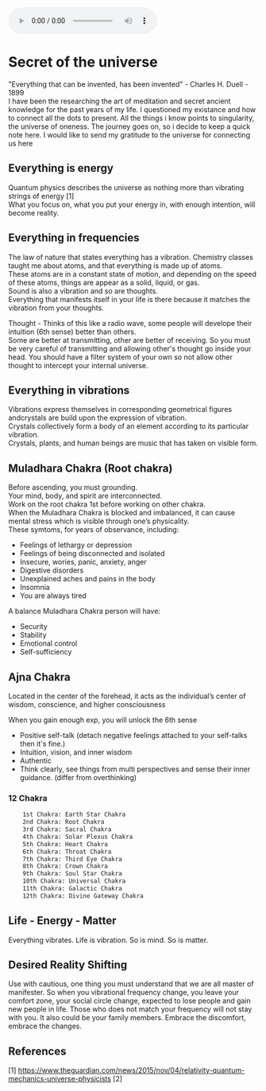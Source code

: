 <audio controls  loop autoplay>
  <source type="audio/mp3" src="https://www.youtube.com/watch?v=EBSegrHpreY"></source>
</audio>

# Secret of the universe
"Everything that can be invented, has been invented" - Charles H. Duell - 1899 <br>
I have been the researching the art of meditation and secret ancient knowledge for the past years of my life. I questioned my existance and how to connect  all the dots to present. All the things i know points to singularity, the universe of oneness. The journey goes on, so i decide to keep a quick note here. I would like to send my gratitude to the universe for connecting us here  <br>

## Everything is energy
Quantum physics describes the universe as nothing more than vibrating strings of energy [1] <br>
What you focus on, what you put your energy in, with enough intention, will become reality.

## Everything in frequencies

The law of nature that states everything has a vibration. Chemistry classes taught me about atoms, and that everything is made up of atoms. <br>
These atoms are in a constant state of motion, and depending on the speed of these atoms, things are appear as a solid, liquid, or gas. <br>
Sound is also a vibration and so are thoughts. <br>
Everything that manifests itself in your life is there because it matches the vibration from your thoughts. <br>

Thought - Thinks of this like a radio wave, some people will develope their intuition (6th sense) better than others. <br>
Some are better at transmitting, other are better of receiving. So you must be very careful of transmitting and allowing other's thought go inside your head.
You should have a filter system of your own so not allow other thought to intercept your internal universe. <br>

## Everything in vibrations

Vibrations express themselves in corresponding geometrical figures andcrystals are build upon the expression of vibration.  <br>
Crystals collectively form a body of an element according to its particular vibration.  <br>
Crystals, plants, and human beings are music that has taken on visible form.  <br>

## Muladhara Chakra (Root chakra)
Before ascending, you must grounding.  <br>
Your mind, body, and spirit are interconnected. <br>
Work on the root chakra 1st before working on other chakra.  <br>
When the Muladhara Chakra is blocked and imbalanced, it can cause mental stress which is visible through one’s physicality.  <br>
These symtoms, for years of observance, including:  <br>
* Feelings of lethargy or depression
* Feelings of being disconnected and isolated
* Insecure, wories, panic, anxiety, anger 
* Digestive disorders
* Unexplained aches and pains in the body
* Insomnia
* You are always tired

A balance Muladhara Chakra person will have:
* Security
* Stability
* Emotional control
* Self-sufficiency

## Ajna Chakra
Located in the center of the forehead, it acts as the individual’s center of wisdom, conscience, and higher consciousness<br>

When you gain enough exp, you will unlock the 6th sense
* Positive self-talk (detach negative feelings attached to your self-talks then it's fine.)
* Intuition, vision, and inner wisdom
* Authentic
* Think clearly, see things from multi perspectives and sense their inner guidance. (differ from overthinking)

### 12 Chakra
```bash
    1st Chakra: Earth Star Chakra
    2nd Chakra: Root Chakra 
    3rd Chakra: Sacral Chakra 
    4th Chakra: Solar Plexus Chakra
    5th Chakra: Heart Chakra
    6th Chakra: Throat Chakra
    7th Chakra: Third Eye Chakra
    8th Chakra: Crown Chakra
    9th Chakra: Soul Star Chakra
    10th Chakra: Universal Chakra 
    11th Chakra: Galactic Chakra
    12th Chakra: Divine Gateway Chakra
```

## Life - Energy - Matter

Everything vibrates. Life is vibration. So is mind. So is matter. 

## Desired Reality Shifting

Use with cautious, one thing you must understand that we are all master of manifester. So when you vibrational frequency change, you leave your comfort zone, your social circle change, expected to lose people and gain new people in life. Those who does not match your frequency will not stay with you. It also could be your family members. Embrace the discomfort, embrace the changes.


## References
[1] https://www.theguardian.com/news/2015/nov/04/relativity-quantum-mechanics-universe-physicists
[2] 
